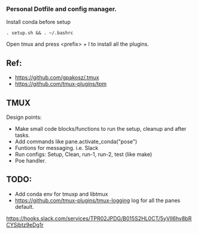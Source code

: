 ### Personal Dotfile and config manager.

Install conda before setup

`. setup.sh && . ~/.bashrc`

Open tmux and press \<prefix> + I to install all the plugins. 

## Ref:
- https://github.com/gpakosz/.tmux
- https://github.com/tmux-plugins/tpm


## TMUX
Design points:
- Make small code blocks/functions to run the setup, cleanup and after tasks. 
- Add commands like pane.activate_conda("pose")
- Funtions for messaging. i.e. Slack  
- Run configs: Setup, Clean, run-1, run-2, test (like make)
- Poe handler.

## TODO:
- Add conda env for tmuxp and libtmux
- https://github.com/tmux-plugins/tmux-logging log for all the panes default. 


https://hooks.slack.com/services/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